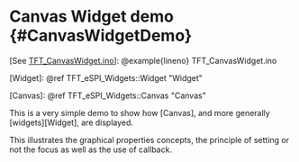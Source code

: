 Canvas Widget demo {#CanvasWidgetDemo}
==================

[See [TFT_CanvasWidget.ino](./TFT_CanvasWidget_8ino-example.html)]: @example{lineno} TFT_CanvasWidget.ino

[Widget]: @ref TFT_eSPI_Widgets::Widget "Widget"

[Canvas]: @ref TFT_eSPI_Widgets::Canvas "Canvas"

This is a very simple demo to show how [Canvas], and more generally
[widgets][Widget], are displayed.

This illustrates the graphical properties concepts, the principle
of setting or not the focus as well as the use of callback.

<!--
Local Variables:
eval: (flyspell-mode)
ispell-local-dictionary: "american"
End:
-->
